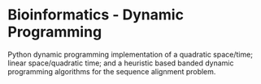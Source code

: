 # Bioinformatics - Dynamic Programming
Python dynamic programming implementation of a quadratic space/time; linear space/quadratic time; and a heuristic based banded dynamic 
programming algorithms for the sequence alignment problem.

